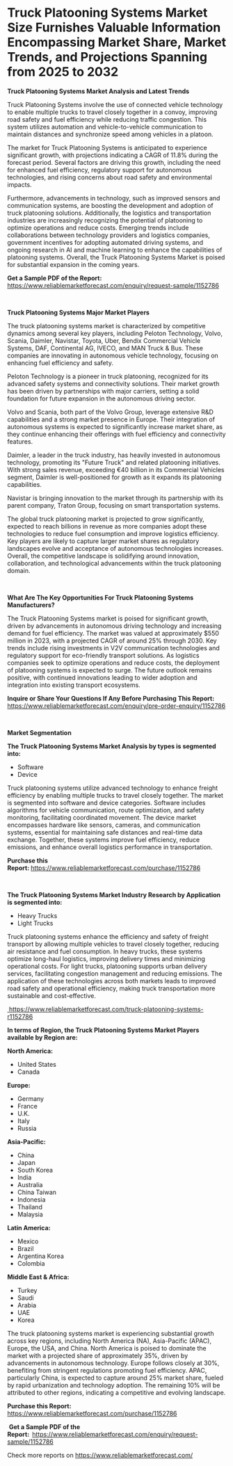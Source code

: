<p><h1>Truck Platooning Systems Market Size Furnishes Valuable Information Encompassing Market Share, Market Trends, and Projections Spanning from 2025 to 2032</h1></p><p><strong>Truck Platooning Systems Market Analysis and Latest Trends</strong></p>
<p><p>Truck Platooning Systems involve the use of connected vehicle technology to enable multiple trucks to travel closely together in a convoy, improving road safety and fuel efficiency while reducing traffic congestion. This system utilizes automation and vehicle-to-vehicle communication to maintain distances and synchronize speed among vehicles in a platoon.</p><p>The market for Truck Platooning Systems is anticipated to experience significant growth, with projections indicating a CAGR of 11.8% during the forecast period. Several factors are driving this growth, including the need for enhanced fuel efficiency, regulatory support for autonomous technologies, and rising concerns about road safety and environmental impacts.</p><p>Furthermore, advancements in technology, such as improved sensors and communication systems, are boosting the development and adoption of truck platooning solutions. Additionally, the logistics and transportation industries are increasingly recognizing the potential of platooning to optimize operations and reduce costs. Emerging trends include collaborations between technology providers and logistics companies, government incentives for adopting automated driving systems, and ongoing research in AI and machine learning to enhance the capabilities of platooning systems. Overall, the Truck Platooning Systems Market is poised for substantial expansion in the coming years.</p></p>
<p><strong>Get a Sample PDF of the Report:&nbsp;</strong> <a href="https://www.reliablemarketforecast.com/enquiry/request-sample/1152786?utm_campaign=3081&utm_medium=2&utm_source=Github&utm_content=ia&utm_term=30032025&utm_id=truck-platooning-systems">https://www.reliablemarketforecast.com/enquiry/request-sample/1152786</a></p>
<p>&nbsp;</p>
<p><strong>Truck Platooning Systems Major Market Players</strong></p>
<p><p>The truck platooning systems market is characterized by competitive dynamics among several key players, including Peloton Technology, Volvo, Scania, Daimler, Navistar, Toyota, Uber, Bendix Commercial Vehicle Systems, DAF, Continental AG, IVECO, and MAN Truck & Bus. These companies are innovating in autonomous vehicle technology, focusing on enhancing fuel efficiency and safety.</p><p>Peloton Technology is a pioneer in truck platooning, recognized for its advanced safety systems and connectivity solutions. Their market growth has been driven by partnerships with major carriers, setting a solid foundation for future expansion in the autonomous driving sector. </p><p>Volvo and Scania, both part of the Volvo Group, leverage extensive R&D capabilities and a strong market presence in Europe. Their integration of autonomous systems is expected to significantly increase market share, as they continue enhancing their offerings with fuel efficiency and connectivity features. </p><p>Daimler, a leader in the truck industry, has heavily invested in autonomous technology, promoting its "Future Truck" and related platooning initiatives. With strong sales revenue, exceeding €40 billion in its Commercial Vehicles segment, Daimler is well-positioned for growth as it expands its platooning capabilities.</p><p>Navistar is bringing innovation to the market through its partnership with its parent company, Traton Group, focusing on smart transportation systems. </p><p>The global truck platooning market is projected to grow significantly, expected to reach billions in revenue as more companies adopt these technologies to reduce fuel consumption and improve logistics efficiency. Key players are likely to capture larger market shares as regulatory landscapes evolve and acceptance of autonomous technologies increases. Overall, the competitive landscape is solidifying around innovation, collaboration, and technological advancements within the truck platooning domain.</p></p>
<p>&nbsp;</p>
<p><strong>What Are The Key Opportunities For Truck Platooning Systems Manufacturers?</strong></p>
<p><p>The Truck Platooning Systems market is poised for significant growth, driven by advancements in autonomous driving technology and increasing demand for fuel efficiency. The market was valued at approximately $550 million in 2023, with a projected CAGR of around 25% through 2030. Key trends include rising investments in V2V communication technologies and regulatory support for eco-friendly transport solutions. As logistics companies seek to optimize operations and reduce costs, the deployment of platooning systems is expected to surge. The future outlook remains positive, with continued innovations leading to wider adoption and integration into existing transport ecosystems.</p></p>
<p><strong>Inquire or Share Your Questions If Any Before Purchasing This Report:</strong> <a href="https://www.reliablemarketforecast.com/enquiry/pre-order-enquiry/1152786?utm_campaign=3081&utm_medium=2&utm_source=Github&utm_content=ia&utm_term=30032025&utm_id=truck-platooning-systems">https://www.reliablemarketforecast.com/enquiry/pre-order-enquiry/1152786</a></p>
<p>&nbsp;</p>
<p><strong>Market Segmentation</strong></p>
<p><strong>The Truck Platooning Systems Market Analysis by types is segmented into:</strong></p>
<p><ul><li>Software</li><li>Device</li></ul></p>
<p><p>Truck platooning systems utilize advanced technology to enhance freight efficiency by enabling multiple trucks to travel closely together. The market is segmented into software and device categories. Software includes algorithms for vehicle communication, route optimization, and safety monitoring, facilitating coordinated movement. The device market encompasses hardware like sensors, cameras, and communication systems, essential for maintaining safe distances and real-time data exchange. Together, these systems improve fuel efficiency, reduce emissions, and enhance overall logistics performance in transportation.</p></p>
<p><strong>Purchase this Report:&nbsp;</strong><a href="https://www.reliablemarketforecast.com/purchase/1152786?utm_campaign=3081&utm_medium=2&utm_source=Github&utm_content=ia&utm_term=30032025&utm_id=truck-platooning-systems">https://www.reliablemarketforecast.com/purchase/1152786</a></p>
<p>&nbsp;</p>
<p><strong>The Truck Platooning Systems Market Industry Research by Application is segmented into:</strong></p>
<p><ul><li>Heavy Trucks</li><li>Light Trucks</li></ul></p>
<p><p>Truck platooning systems enhance the efficiency and safety of freight transport by allowing multiple vehicles to travel closely together, reducing air resistance and fuel consumption. In heavy trucks, these systems optimize long-haul logistics, improving delivery times and minimizing operational costs. For light trucks, platooning supports urban delivery services, facilitating congestion management and reducing emissions. The application of these technologies across both markets leads to improved road safety and operational efficiency, making truck transportation more sustainable and cost-effective.</p></p>
<p><a href="https://www.reliablemarketforecast.com/truck-platooning-systems-r1152786?utm_campaign=3081&utm_medium=2&utm_source=Github&utm_content=ia&utm_term=30032025&utm_id=truck-platooning-systems">&nbsp;https://www.reliablemarketforecast.com/truck-platooning-systems-r1152786</a></p>
<p><strong>In terms of Region, the Truck Platooning Systems Market Players available by Region are:</strong></p>
<p>
    <p> <strong> North America: </strong>
        <ul>
            <li>United States</li>
            <li>Canada</li>
        </ul>
        </p> 
    <p> <strong> Europe: </strong>
        <ul>
            <li>Germany</li>
            <li>France</li>
            <li>U.K.</li>
            <li>Italy</li>
            <li>Russia</li>
        </ul>
        </p> 
    <p> <strong> Asia-Pacific: </strong>
        <ul>
            <li>China</li>
            <li>Japan</li>
            <li>South Korea</li>
            <li>India</li>
            <li>Australia</li>
            <li>China Taiwan</li>
            <li>Indonesia</li>
            <li>Thailand</li>
            <li>Malaysia</li>
        </ul>
        </p> 
    <p> <strong> Latin America: </strong>
        <ul>
            <li>Mexico</li>
            <li>Brazil</li>
            <li>Argentina Korea</li>
            <li>Colombia</li>
        </ul>
        </p> 
    <p> <strong> Middle East & Africa: </strong>
        <ul>
            <li>Turkey</li>
            <li>Saudi</li>
            <li>Arabia</li>
            <li>UAE</li>
            <li>Korea</li>
        </ul>
    </p>
    </p>
<p><p>The truck platooning systems market is experiencing substantial growth across key regions, including North America (NA), Asia-Pacific (APAC), Europe, the USA, and China. North America is poised to dominate the market with a projected share of approximately 35%, driven by advancements in autonomous technology. Europe follows closely at 30%, benefiting from stringent regulations promoting fuel efficiency. APAC, particularly China, is expected to capture around 25% market share, fueled by rapid urbanization and technology adoption. The remaining 10% will be attributed to other regions, indicating a competitive and evolving landscape.</p></p>
<p><strong>Purchase this Report: </strong><a href="https://www.reliablemarketforecast.com/purchase/1152786?utm_campaign=3081&utm_medium=2&utm_source=Github&utm_content=ia&utm_term=30032025&utm_id=truck-platooning-systems">https://www.reliablemarketforecast.com/purchase/1152786</a></p>
<p>&nbsp;<strong>Get a Sample PDF of the Report:&nbsp;&nbsp;</strong><a href="https://www.reliablemarketforecast.com/enquiry/request-sample/1152786?utm_campaign=3081&utm_medium=2&utm_source=Github&utm_content=ia&utm_term=30032025&utm_id=truck-platooning-systems">https://www.reliablemarketforecast.com/enquiry/request-sample/1152786</a></p>
<p><strong></strong></p>
<p>Check more reports on <a href="https://www.reliablemarketforecast.com/?utm_campaign=3081&utm_medium=2&utm_source=Github&utm_content=ia&utm_term=30032025&utm_id=truck-platooning-systems">https://www.reliablemarketforecast.com/</a></p>